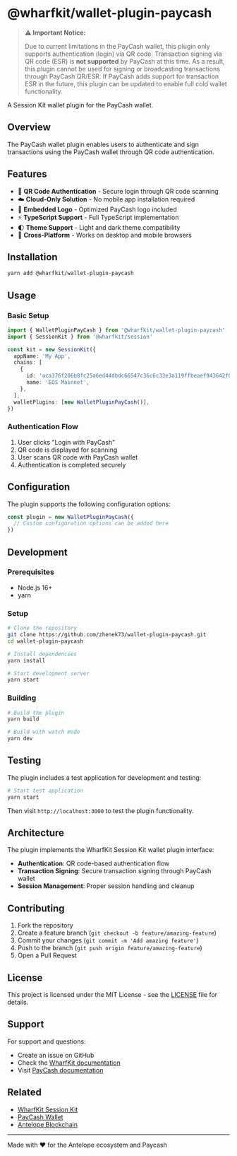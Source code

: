 # @wharfkit/wallet-plugin-paycash

> **⚠️ Important Notice:**
> 
> Due to current limitations in the PayCash wallet, this plugin only supports authentication (login) via QR code. Transaction signing via QR code (ESR) is **not supported** by PayCash at this time. As a result, this plugin cannot be used for signing or broadcasting transactions through PayCash QR/ESR. If PayCash adds support for transaction ESR in the future, this plugin can be updated to enable full cold wallet functionality.

A Session Kit wallet plugin for the PayCash wallet.

## Overview

The PayCash wallet plugin enables users to authenticate and sign transactions using the PayCash wallet through QR code authentication. 

## Features

- 🔐 **QR Code Authentication** - Secure login through QR code scanning
- ☁️ **Cloud-Only Solution** - No mobile app installation required
- 🎨 **Embedded Logo** - Optimized PayCash logo included
- ⚡ **TypeScript Support** - Full TypeScript implementation
- 🌓 **Theme Support** - Light and dark theme compatibility
- 📱 **Cross-Platform** - Works on desktop and mobile browsers

## Installation

```bash
yarn add @wharfkit/wallet-plugin-paycash
```

## Usage

### Basic Setup

```typescript
import { WalletPluginPayCash } from '@wharfkit/wallet-plugin-paycash'
import { SessionKit } from '@wharfkit/session'

const kit = new SessionKit({
  appName: 'My App',
  chains: [
    {
      id: 'aca376f206b8fc25a6ed44dbdc66547c36c6c33e3a119ffbeaef943642f0e906',
      name: 'EOS Mainnet',
    },
  ],
  walletPlugins: [new WalletPluginPayCash()],
})
```

### Authentication Flow

1. User clicks "Login with PayCash"
2. QR code is displayed for scanning
3. User scans QR code with PayCash wallet
4. Authentication is completed securely

## Configuration

The plugin supports the following configuration options:

```typescript
const plugin = new WalletPluginPayCash({
  // Custom configuration options can be added here
})
```

## Development

### Prerequisites

- Node.js 16+
- yarn

### Setup

```bash
# Clone the repository
git clone https://github.com/zhenek73/wallet-plugin-paycash.git
cd wallet-plugin-paycash

# Install dependencies
yarn install

# Start development server
yarn start
```

### Building

```bash
# Build the plugin
yarn build

# Build with watch mode
yarn dev
```

## Testing

The plugin includes a test application for development and testing:

```bash
# Start test application
yarn start
```

Then visit `http://localhost:3000` to test the plugin functionality.

## Architecture

The plugin implements the WharfKit Session Kit wallet plugin interface:

- **Authentication**: QR code-based authentication flow
- **Transaction Signing**: Secure transaction signing through PayCash wallet
- **Session Management**: Proper session handling and cleanup

## Contributing

1. Fork the repository
2. Create a feature branch (`git checkout -b feature/amazing-feature`)
3. Commit your changes (`git commit -m 'Add amazing feature'`)
4. Push to the branch (`git push origin feature/amazing-feature`)
5. Open a Pull Request

## License

This project is licensed under the MIT License - see the [LICENSE](LICENSE) file for details.

## Support

For support and questions:

- Create an issue on GitHub
- Check the [WharfKit documentation](https://wharfkit.com)
- Visit [PayCash documentation](https://paycash.app)

## Related

- [WharfKit Session Kit](https://github.com/wharfkit/session)
- [PayCash Wallet](https://paycash.app)
- [Antelope Blockchain](https://antelope.io)

---

Made with ❤️ for the Antelope ecosystem and Paycash
